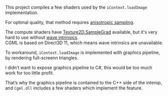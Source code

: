 ﻿This project compiles a few shaders used by the `iContext.loadImage` implementation.

For optimal quality, that method requires [anisotropic sampling](https://en.wikipedia.org/wiki/Anisotropic_filtering).

The compute shaders have [Texture2D.SampleGrad](https://learn.microsoft.com/en-us/windows/win32/direct3dhlsl/dx-graphics-hlsl-to-samplegrad) available,
but it's very hard to use without [wave intrinsics](https://github.com/Microsoft/DirectXShaderCompiler/wiki/Wave-Intrinsics).<br/>
CGML is based on Direct3D 11, which means wave intrinsics are unavailable.

To workaround, `iContext.loadImage` is implemented with graphics pipeline, by rendering full-screenn triangles.

I didn’t want to expose graphics pipeline to C#, this would be too much work for too little profit.

That’s why the graphics pipeline is contained to the C++ side of the interop, and `Cgml.dll` includes a few shaders which implement the feature.